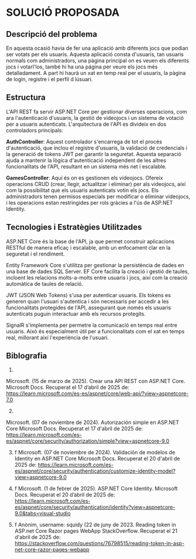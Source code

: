 # SOLUCIÓ PROPOSADA 
## Descripció del problema

En aquesta ocasió havia de fer una aplicació amb diferents jocs que podian ser votats per els usuaris.
Aquesta aplicació consta d'usuaris, tan usuaris normals com administradors, una pàgina principal on es veuen els diferents jocs i votarl'los, també hi ha una página per veure els jocs més detalladament.
A part hi haurà un xat en temp real per el usuaris, la pàgina de login, registre i el perfil d lúsuari.

## Estructura

L'API REST fa servir ASP.NET Core per gestionar diverses operacions, com ara l'autenticació d'usuaris, la gestió de videojocs i un sistema de votació per a usuaris autenticats. L'arquitectura de l'API es divideix en dos controladors principals:

__AuthController__: Aquest controlador s'encarrega de tot el procés d'autenticació, que inclou el registre d'usuaris, la validació de credencials i la generació de tokens JWT per garantir la seguretat. Aquesta separació ajuda a mantenir la lògica d'autenticació independent de les altres funcionalitats de l'API, resultant en un sistema més net i escalable.

__GamesController__: Aquí és on es gestionen els videojocs. Ofereix operacions CRUD (crear, llegir, actualitzar i eliminar) per als videojocs, així com la possibilitat que els usuaris autenticats votin els jocs. Els administradors tenen permisos especials per modificar o eliminar videojocs, i les operacions estan restringides per rols gràcies a l'ús de ASP.NET Identity.

## Tecnologies i Estratègies Utilitzades
ASP.NET Core és la base de l'API, ja que permet construir aplicacions RESTful de manera eficaç i escalable, amb un enfocament clar en la seguretat i el rendiment.

Entity Framework Core s'utilitza per gestionar la persistència de dades en una base de dades SQL Server. EF Core facilita la creació i gestió de taules, incloent les relacions molts-a-molts entre usuaris i jocs, així com la creació automàtica de taules de relació.

JWT (JSON Web Tokens) s'usa per autenticar usuaris. Els tokens es generen quan l'usuari s'autentica i són necessaris per accedir a les funcionalitats protegides de l'API, assegurant que només els usuaris autenticats puguin interactuar amb els recursos protegits.

SignalR s'implementa per permetre la comunicació en temps real entre usuaris. Això és especialment útil per a funcionalitats com el xat en temps real, millorant així l'experiència de l'usuari.

## Biblografia
1. 
  Microsoft. (15 de marzo de 2025). 
  Crear una API REST con ASP.NET Core.
  Microsoft Docs. Recuperat el 17 d’abril de 2025 de:
  https://learn.microsoft.com/es-es/aspnet/core/web-api/?view=aspnetcore-7.0

2. 
  Microsoft. (07 de noviembre de 2024).
  Autorización simple en ASP.NET Core
  Microsoft Docs. Recuperat el 17 d'abril de 2025 de:
  https://learn.microsoft.com/es-es/aspnet/core/security/authorization/simple?view=aspnetcore-9.0

3. f
  Microsoft. (07 de noviembre de 2024).
  Validación de modelos de Identity en ASP.NET Core
  Microsoft Docs. Recuperat el 20 d'abril de 2025 de:
  https://learn.microsoft.com/es-es/aspnet/core/security/authentication/customize-identity-model?view=aspnetcore-9.0

4. f
   Microsoft. (1 de febrer de 2025).
   ASP.NET Core Identity.
   Microsoft Docs. Recuperat el 20 d’abril de 2025 de:
   https://learn.microsoft.com/es-es/aspnet/core/security/authentication/identity?view=aspnetcore-9.0&tabs=visual-studio

5. f
   Anònim, username: squidy (22 de juny de 2023.
   Reading token in ASP.net Core Razor pages WebApp
   StackOverflow. Recuperat el 21 d'abril de 2025 de:
  https://stackoverflow.com/questions/76798515/reading-token-in-asp-net-core-razor-pages-webapp

